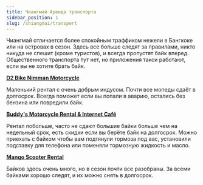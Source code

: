 ```yaml
---
title: Чиангмай Аренда транспорта
sidebar_position: 1
slug: /chiangmai/transport
---
```


Чиангмай отличается более спокойным траффиком нежели в Бангкоке или на островах в сезон. Здесь все больше следят за правилами, никто никуда не спешит (кроме туристов), и всегда пропустят байк вперед. Общественного транспорта тут нет, но приложения такси работают, если вы не хотите брать байк. 


[**D2 Bike Nimman Motorcycle**](https://goo.gl/maps/izQhkY3xaHBv8zT28)

Маленький рентал с очень добрым индусом. Почти все мопеды сдаёт в долгосрок. Всегда поможет если вы попали в аварию, остались без бензина или повредили байк.


[**Buddy's Motorcycle Rental & Internet Café**](https://goo.gl/maps/mK6GanCEF1MwF5YQ9)

Рентал побольше, часто не сдают большие байки больше чем на недельный срок, есть скидки если вы берёте байк на долгосрок. Можно приехать с байком чтобы вам подтянули тормоза под вас, установили подставку для телефона или поменяли тормозную жидкость и масло.


[**Mango Scooter Rental**](https://goo.gl/maps/i9BQro4WUAkL5dpXA)

Байков здесь очень много, но в сезон почти все разобраны. За всеми байками хорошо следят, и их можно снять в долгосрок.
